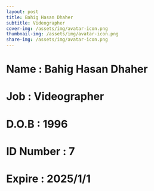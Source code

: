 ```yaml
---
layout: post
title: Bahig Hasan Dhaher
subtitle: Videographer
cover-img: /assets/img/avatar-icon.png
thumbnail-img: /assets/img/avatar-icon.png
share-img: /assets/img/avatar-icon.png
---
```


# Name : Bahig Hasan Dhaher
# Job : Videographer
# D.O.B : 1996
# ID Number : 7
# Expire : 2025/1/1

